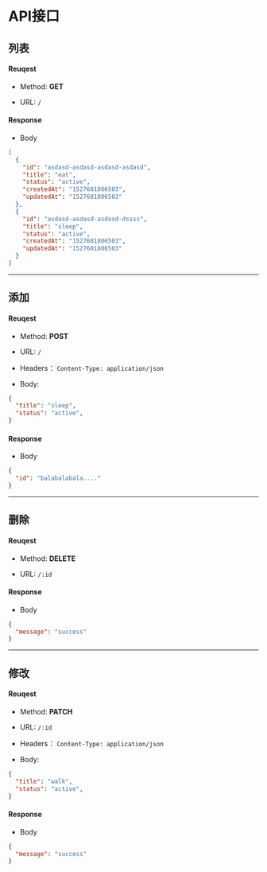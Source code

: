 # API接口

## 列表

#### Reuqest

- Method: **GET**

- URL: `/`

#### Response

- Body

```json
[
  {
    "id": "asdasd-asdasd-asdasd-asdasd",
    "title": "eat",
    "status": "active",
    "createdAt": "1527681806503",
    "updatedAt": "1527681806503"
  },
  {
    "id": "asdasd-asdasd-asdasd-dssss",
    "title": "sleep",
    "status": "active",
    "createdAt": "1527681806503",
    "updatedAt": "1527681806503"
  }
]
```

---

## 添加

#### Reuqest

- Method: **POST**

- URL: `/`

- Headers： `Content-Type: application/json`

- Body:

```json
{
  "title": "sleep",
  "status": "active",
}
```

#### Response

- Body

```json
{
  "id": "balabalabala...."
}
```

---

## 删除

#### Reuqest

- Method: **DELETE**

- URL: `/:id`

#### Response

- Body

```json
{
  "message": "success"
}
```

---

## 修改

#### Reuqest

- Method: **PATCH**

- URL: `/:id`

- Headers： `Content-Type: application/json`

- Body:

```json
{
  "title": "walk",
  "status": "active",
}
```

#### Response

- Body

```json
{
  "message": "success"
}
```
